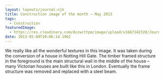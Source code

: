 ```yaml
---
layout: layouts/journal.njk
title: Construction image of the month – May 2013
tags:
  - Construction
featuredImage:
  - https://res.cloudinary.com/dvzwcttpm/image/upload/v1667142320/Journals/cioth-201305_b4pzzu.jpg
date: 2013-05-09T10:06:14.196Z
---
```

We really like all the wonderful textures in this image. It was taken during the conversion of a house in Notting Hill Gate. The timber framed structure in the foreground is the main structural wall in the middle of the house – many Victorian houses are built like this in London. Eventually the frame structure was removed and replaced with a steel beam.